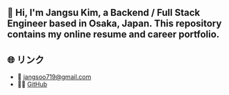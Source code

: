 👋 Hi, I'm Jangsu Kim, a Backend / Full Stack Engineer based in Osaka, Japan.
This repository contains my online resume and career portfolio.
---

## 🌐 リンク
- 📧 jangsoo719@gmail.com  
- 🧑‍💻 [GitHub](https://github.com/JangsuKim)

<!--
**JangsuKim/JangsuKim** is a ✨ _special_ ✨ repository because its `README.md` (this file) appears on your GitHub profile.

Here are some ideas to get you started:

- 🔭 I’m currently working on ...
- 🌱 I’m currently learning ...
- 👯 I’m looking to collaborate on ...
- 🤔 I’m looking for help with ...
- 💬 Ask me about ...
- 📫 How to reach me: ...
- 😄 Pronouns: ...
- ⚡ Fun fact: ...
-->
